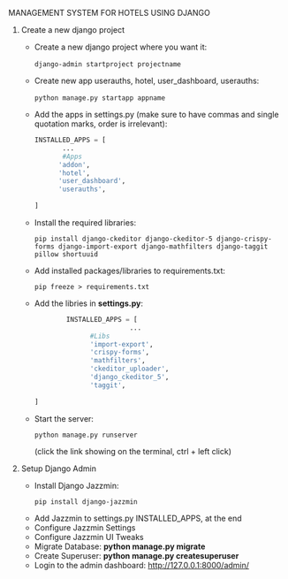 MANAGEMENT SYSTEM FOR HOTELS USING DJANGO 

1. Create a new django project
      * Create a new django project where you want it: <pre> ``` django-admin startproject projectname ``` </pre>

      * Create new app userauths, hotel, user_dashboard, userauths: <pre> ``` python manage.py startapp appname ``` </pre>

      * Add the apps in settings.py (make sure to have commas and single quotation marks, order is irrelevant):
        ```python
        INSTALLED_APPS = [
               ...
               #Apps
              'addon',
              'hotel',
              'user_dashboard',
              'userauths',
              
        ] 
      * Install the required libraries: <pre> ``` pip install django-ckeditor django-ckeditor-5 django-crispy-forms django-import-export django-mathfilters django-taggit pillow shortuuid ``` </pre>
      * Add installed packages/libraries to requirements.txt: <pre>``` pip freeze > requirements.txt ```</pre>
      * Add the libries in **settings.py**:
           ```python
                   INSTALLED_APPS = [
                                   ...
                         #Libs
                         'import-export',
                         'crispy-forms',
                         'mathfilters',
                         'ckeditor_uploader',
                         'django_ckeditor_5',
                         'taggit',
              
        ]
      * Start the server:<pre>``` python manage.py runserver ```</pre> (click the link showing on the terminal, ctrl + left click)
      
2. Setup Django Admin 
      * Install Django Jazzmin: <pre>``` pip install django-jazzmin ```</pre>
      * Add Jazzmin to settings.py INSTALLED_APPS, at the end
      * Configure Jazzmin Settings
      * Configure Jazzmin UI Tweaks
      * Migrate Database: **python manage.py migrate**
      * Create Superuser: **python manage.py createsuperuser**
      * Login to the admin dashboard: http://127.0.0.1:8000/admin/
   
